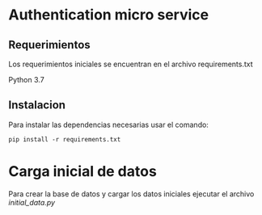 # Authentication micro service

## Requerimientos

Los requerimientos iniciales se encuentran en el archivo requirements.txt

Python 3.7

## Instalacion
Para instalar las dependencias necesarias usar el comando:

``
pip install -r requirements.txt
``


# Carga inicial de datos

Para crear la base de datos y cargar los datos iniciales ejecutar el archivo *initial_data.py*

